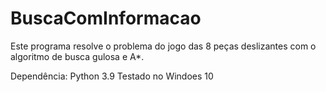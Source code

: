# BuscaComInformacao
Este programa resolve o problema do jogo das 8 peças deslizantes com o algoritmo de busca gulosa e A*.

Dependência: Python 3.9
Testado no Windoes 10
